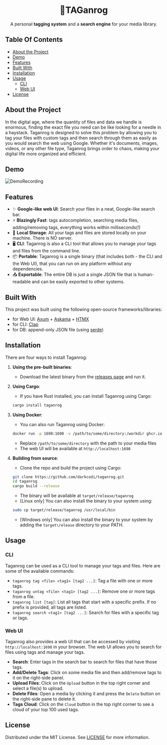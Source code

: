 <p align="center">
  <h1 align="center">🔖TAGanrog</h1>

  <p align="center">
    A personal <b>tagging system</b> and a <b>search engine</b> for your media library.
    <br/>
  </p>
</p>

## Table Of Contents

* [About the Project](#about-the-project)
* [Demo](#demo)
* [Features](#features)
* [Built With](#built-with)
* [Installation](#installation)
* [Usage](#usage)
  * [CLI](#cli)
  * [Web UI](#web-ui)
* [License](#license)

## About the Project

In the digital age, where the quantity of files and data we handle is enormous, finding the exact file you need can be like looking for a needle in a haystack. Taganrog is designed to solve this problem by allowing you to tag your files with custom tags and then search through them as easily as you would search the web using Google. Whether it's documents, images, videos, or any other file type, Taganrog brings order to chaos, making your digital life more organized and efficient.

## Demo

![DemoRecording](demo.gif)

## Features

- ✨ **Google-like web UI**: Search your files in a neat, Google-like search bar.
- ⚡ **Blazingly Fast**: tags autocompletion, searching media files, adding/removing tags, everything works within milliseconds(!)
- 💾 **Local Storage**: All your tags and files are stored locally on your machine. There is NO server.
- 🖥️ **CLI**: Taganrog is also a CLI tool that allows you to manage your tags and files from the command line.
- 📦 **Portable**: Taganrog is a single binary (that includes both - the CLI and the Web UI), that you can run on any platform without any dependencies.
- 📤 **Exportable**: The entire DB is just a single JSON file that is human-readable and can be easily exported to other systems.

## Built With

This project was built using the following open-source frameworks/libraries:
- for Web UI: [Axum](https://github.com/tokio-rs/axum) + [Askama](https://github.com/djc/askama) + [HTMX](https://htmx.org/)
- for CLI: [Clap](https://github.com/clap-rs/clap)
- for DB: append-only JSON file (using [serde](https://github.com/serde-rs/serde))

## Installation

There are four ways to install Taganrog:

1. **Using the pre-built binaries**:
    - Download the latest binary from the [releases page](https://github.com/darkcodi/taganrog/releases) and run it.

2. **Using Cargo**:
    - If you have Rust installed, you can install Taganrog using Cargo:
    ```sh
    cargo install taganrog
    ```

3. **Using Docker**:
    - You can also run Taganrog using Docker:
    ```sh
    docker run -p 1698:1698 -v /path/to/some/directory:/workdir ghcr.io/darkcodi/taganrog:latest
    ```
    - Replace `/path/to/some/directory` with the path to your media files
    - The web UI will be available at `http://localhost:1698`

4. **Building from source**:
   - Clone the repo and build the project using Cargo:
    ```sh
    git clone https://github.com/darkcodi/taganrog.git
    cd taganrog
    cargo build --release
    ```
   - The binary will be available at `target/release/taganrog`
   - [Linux only] You can also install the binary to your system using:
    ```sh
    sudo cp target/release/taganrog /usr/local/bin
    ```
   - [Windows only] You can also install the binary to your system by adding the `target\release` directory to your PATH.

## Usage

### CLI

Taganrog can be used as a CLI tool to manage your tags and files. Here are some of the available commands:
- `taganrog tag <file> <tag1> [tag2 ...]`: Tag a file with one or more tags.
- `taganrog untag <file> <tag1> [tag2 ...]`: Remove one or more tags from a file.
- `taganrog list [tag]`: List all tags that start with a specific prefix. If no prefix is provided, all tags are listed.
- `taganrog search <tag1> [tag2 ...]`: Search for files with a specific tag or tags.

### Web UI
  
Taganrog also provides a web UI that can be accessed by visiting `http://localhost:1698` in your browser. The web UI allows you to search for files using tags and manage your tags.
- **Search**: Enter tags in the search bar to search for files that have those tags.
- **Add/Delete Tags**: Click on some media file and then add/remove tags to it on the right-side panel.
- **Upload Files**: Click on the `Upload` button in the top right corner and select a file(s) to upload.
- **Delete Files**: Open a media by clicking it and press the `Delete` button on the right-side pane to delete it.
- **Tags Cloud**: Click on the `Cloud` button in the top right corner to see a cloud of your top 100 used tags.

## License

Distributed under the MIT License. See [LICENSE](https://github.com/darkcodi/taganrog/blob/main/LICENSE) for more information.
